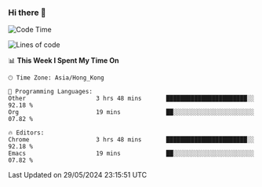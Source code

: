 ### Hi there 👋

<!--
**nicehiro/nicehiro** is a ✨ _special_ ✨ repository because its `README.md` (this file) appears on your GitHub profile.

Here are some ideas to get you started:

- 🔭 I’m currently working on ...
- 🌱 I’m currently learning ...
- 👯 I’m looking to collaborate on ...
- 🤔 I’m looking for help with ...
- 💬 Ask me about ...
- 📫 How to reach me: ...
- 😄 Pronouns: ...
- ⚡ Fun fact: ...
-->

<!--START_SECTION:waka-->
![Code Time](http://img.shields.io/badge/Code%20Time-330%20hrs%2025%20mins-blue)

![Lines of code](https://img.shields.io/badge/From%20Hello%20World%20I%27ve%20Written-2.7%20million%20lines%20of%20code-blue)

📊 **This Week I Spent My Time On** 

```text
🕑︎ Time Zone: Asia/Hong_Kong

💬 Programming Languages: 
Other                    3 hrs 48 mins       ███████████████████████░░   92.18 % 
Org                      19 mins             ██░░░░░░░░░░░░░░░░░░░░░░░   07.82 % 

🔥 Editors: 
Chrome                   3 hrs 48 mins       ███████████████████████░░   92.18 % 
Emacs                    19 mins             ██░░░░░░░░░░░░░░░░░░░░░░░   07.82 % 
```


 Last Updated on 29/05/2024 23:15:51 UTC
<!--END_SECTION:waka-->
